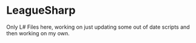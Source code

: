 LeagueSharp
===========
Only L# Files here, working on just updating some out of date scripts and then working on my own. 
